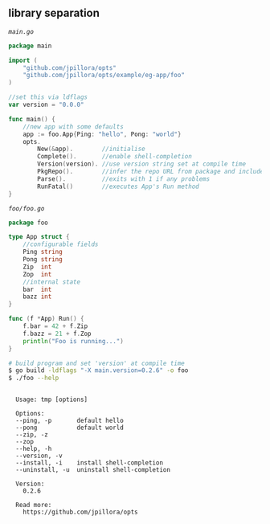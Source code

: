 ## library separation

_`main.go`_

<!--tmpl,chomp,code=go:cat main.go -->
``` go 
package main

import (
	"github.com/jpillora/opts"
	"github.com/jpillora/opts/example/eg-app/foo"
)

//set this via ldflags
var version = "0.0.0"

func main() {
	//new app with some defaults
	app := foo.App{Ping: "hello", Pong: "world"}
	opts.
		New(&app).        //initialise
		Complete().       //enable shell-completion
		Version(version). //use version string set at compile time
		PkgRepo().        //infer the repo URL from package and include in the help text
		Parse().          //exits with 1 if any problems
		RunFatal()        //executes App's Run method
}
```
<!--/tmpl-->

_`foo/foo.go`_

<!--tmpl,chomp,code=go:cat foo/foo.go -->
``` go 
package foo

type App struct {
	//configurable fields
	Ping string
	Pong string
	Zip  int
	Zop  int
	//internal state
	bar  int
	bazz int
}

func (f *App) Run() {
	f.bar = 42 + f.Zip
	f.bazz = 21 + f.Zop
	println("Foo is running...")
}
```
<!--/tmpl-->

```sh
# build program and set 'version' at compile time
$ go build -ldflags "-X main.version=0.2.6" -o foo
$ ./foo --help
```

<!--tmpl,chomp,code=plain:go build -ldflags "-X main.version=0.2.6" -o tmp && ./tmp --help && rm tmp -->
``` plain 

  Usage: tmp [options]

  Options:
  --ping, -p       default hello
  --pong           default world
  --zip, -z
  --zop
  --help, -h
  --version, -v
  --install, -i    install shell-completion
  --uninstall, -u  uninstall shell-completion

  Version:
    0.2.6

  Read more:
    https://github.com/jpillora/opts

```
<!--/tmpl-->
